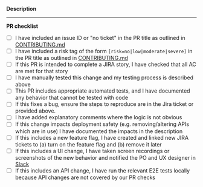 **Description**

<!--
Reminder: If you decide to merge with any failing checks, add an explanatory comment before doing so.
-->

---
**PR checklist**

- [ ] I have included an issue ID or "no ticket" in the PR title as outlined in [CONTRIBUTING.md](https://github.com/all-of-us/workbench/blob/main/.github/CONTRIBUTING.md)
- [ ] I have included a risk tag of the form `[risk=no|low|moderate|severe]` in the PR title as outlined in [CONTRIBUTING.md](https://github.com/all-of-us/workbench/blob/main/.github/CONTRIBUTING.md)
- [ ] If this PR is intended to complete a JIRA story, I have checked that all AC are met for that story
- [ ] I have manually tested this change and my testing process is described above
- [ ] This PR includes appropriate automated tests, and I have documented any behavior that cannot be tested with code
- [ ] If this fixes a bug, ensure the steps to reproduce are in the Jira ticket or provided above.
- [ ] I have added explanatory comments where the logic is not obvious
- [ ] If this change impacts deployment safety (e.g. removing/altering APIs which are in use) I have documented the impacts in the description
- [ ] If this includes a new feature flag, I have created and linked new JIRA tickets to (a) turn on the feature flag and (b) remove it later
- [ ] If this includes a UI change, I have taken screen recordings or screenshots of the new behavior and notified the PO and UX designer in [Slack](https://pmi-engteam.slack.com/archives/C02MWP2RN5P)
- [ ] If this includes an API change, I have run the relevant E2E tests locally because API changes are not covered by our PR checks
